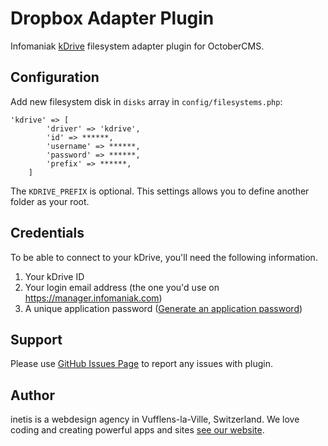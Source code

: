 # Dropbox Adapter Plugin

Infomaniak [kDrive](https://github.com/Infomaniak/laravel-kdrive) filesystem adapter plugin for OctoberCMS.

## Configuration

Add new filesystem disk in `disks` array in `config/filesystems.php`:

```
'kdrive' => [
        'driver' => 'kdrive',
        'id' => ******,
        'username' => ******,
        'password' => ******,
        'prefix' => ******,
    ]
```

The `KDRIVE_PREFIX` is optional. This settings allows you to define another folder as your root.

## Credentials
To be able to connect to your kDrive, you'll need the following information.

1. Your kDrive ID
2. Your login email address (the one you'd use on https://manager.infomaniak.com)
3. A unique application password ([Generate an application password](https://manager.infomaniak.com/v3/profile/application-password))

## Support

Please use [GitHub Issues Page](https://github.com/mplodowski/dropboxadapter-plugin/issues) to report any issues with plugin.


## Author
inetis is a webdesign agency in Vufflens-la-Ville, Switzerland. We love coding and creating powerful apps and sites  [see our website](https://inetis.ch).



